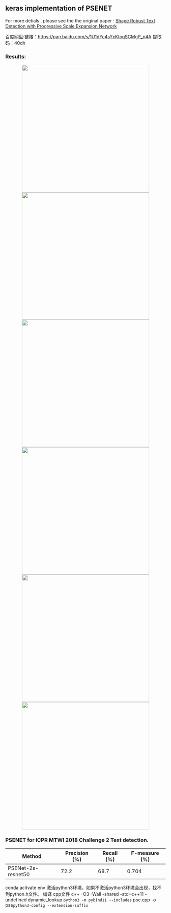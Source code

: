 
## keras implementation of PSENET 
For more detials , please see the the original paper : [Shape Robust Text Detection with Progressive Scale Expansion Network](https://arxiv.org/abs/1806.02559)

百度网盘:链接：https://pan.baidu.com/s/1U1dYc4sYxKtoqSGMgP_n4A 提取码：40dh 

### Results:
<center class='half'>
    <img src="imgs/res1.png" width='400'> <img src="imgs/res2.png" width='400'>
    <img src="imgs/res3.png" width='400'> <img src="imgs/res4.png" width='400'>
    <img src="imgs/sfz.png" width='400'> <img src="imgs/jsz.jpg" width='400'>
</center>

### PSENET for ICPR MTWI 2018 Challenge 2 Text detection.
| Method | Precision (%) | Recall (%) | F-measure (%) | 
| - | - | - | - |
| PSENet-2s-resnet50 | 72.2 | 68.7 | 0.704 |


conda acitvate env 激活python3环境，如果不激活python3环境会出现，找不到python.h文件。
编译 cpp文件
c++ -O3 -Wall -shared -std=c++11 -undefined dynamic_lookup `python3 -m pybind11 --includes` pse.cpp -o pse`python3-config --extension-suffix`

